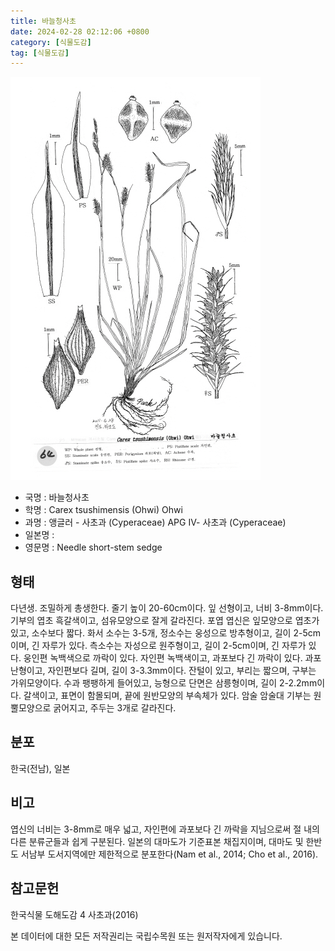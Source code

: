```yaml
---
title: 바늘청사초
date: 2024-02-28 02:12:06 +0800
category: [식물도감]
tag: [식물도감]
---
```




![바늘청사초](/assets/img/fileUpload/plants/basic/illustration/9867_illustration_th2.jpg)
- 국명 : 바늘청사초
- 학명 : Carex tsushimensis (Ohwi) Ohwi
- 과명 : 앵글러 - 사초과 (Cyperaceae) APG Ⅳ- 사초과 (Cyperaceae)
- 일본명 : 
- 영문명 : Needle short-stem sedge


## 형태
다년생. 조밀하게 총생한다. 줄기 높이 20-60cm이다. 잎 선형이고, 너비 3-8mm이다. 기부의 엽초 흑갈색이고, 섬유모양으로 잘게 갈라진다. 포엽 엽신은 잎모양으로 엽초가 있고, 소수보다 짧다. 화서 소수는 3-5개, 정소수는 웅성으로 방추형이고, 길이 2-5cm이며, 긴 자루가 있다. 측소수는 자성으로 원주형이고, 길이 2-5cm이며, 긴 자루가 있다. 웅인편 녹백색으로 까락이 있다. 자인편 녹백색이고, 과포보다 긴 까락이 있다. 과포 난형이고, 자인편보다 길며, 길이 3-3.3mm이다. 잔털이 있고, 부리는 짧으며, 구부는 가위모양이다. 수과 팽팽하게 들어있고, 능형으로 단면은 삼릉형이며, 길이 2-2.2mm이다. 갈색이고, 표면이 함몰되며, 끝에 원반모양의 부속체가 있다. 암술 암술대 기부는 원뿔모양으로 굵어지고, 주두는 3개로 갈라진다.
## 분포
한국(전남), 일본
## 비고
엽신의 너비는 3-8mm로 매우 넓고, 자인편에 과포보다 긴 까락을 지님으로써 절 내의 다른 분류군들과 쉽게 구분된다. 일본의 대마도가 기준표본 채집지이며, 대마도 및 한반도 서남부 도서지역에만 제한적으로 분포한다(Nam et al., 2014; Cho et al., 2016).
## 참고문헌
한국식물 도해도감 4 사초과(2016)






본 데이터에 대한 모든 저작권리는 국립수목원 또는 원저작자에게 있습니다.
